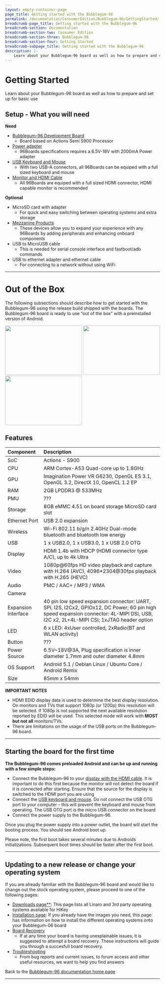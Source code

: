 ```yaml
---
layout: empty-container-page
page_title: Getting started with the Bubblegum-96
permalink: /documentation/ConsumerEdition/Bubblegum-96/GettingStarted/
breadcrumb-page_title: Getting started with the Bubblegum-96
breadcrumb-section: Documentation
breadcrumb-section-two: Consumer Edition
breadcrumb-section-three: Bubblegum-96
breadcrumb-section-four: Getting Started
breadcrumb-subpage_title: Getting started with the Bubblegum-96
description: |-
    Learn about your Bubblegum-96 board as well as how to prepare and set up for basic use.
---
```

# Getting Started

Learn about your Bubblegum-96 board as well as how to prepare and set up for basic use

## Setup - What you will need

**Need**
- [Bubblegum-96 Development Board](http://www.96boards.org/product/bubblegum-96/)
   - Board based on Actions Semi S900 Processor
- [Power adapter](PowerAdapter.md)
   - 96Boards specifications requires a 6.5V-18V with 2000mA Power adapter
- [USB Keyboard and Mouse](USBKeyBoardMouse.md)
   - With two USB-A connectors, all 96Boards can be equiped with a full sized keyboard and mouse
- [Monitor and HDMI Cable](MonitorHDMI.md)
   - All 96Boards are equiped with a full sized HDMI connector, HDMI capable monitor is recommended

**Optional**
- MicroSD card with adapter
   - For quick and easy switching between operating systems and extra storage
- [Mezzanine Products](../../../MezzanineProducts/)
   - These devices allow you to expand your experience with any 96Boards by adding peripherals and enhancing onboard components
- USB to MicroUSB cable
   - This is needed for serial console interface and fastboot/adb commands
- USB to ethernet adapter and ethernet cable
   - For connecting to a network without using WiFi

***

# Out of the Box

The following subsections should describe how to get started with the Bubblegum-96 using the release build shipped with the boards. The Bubblegum-96 board is ready to use “out of the box” with a preinstalled version of Android.

<img src="http://i.imgur.com/eVR3IZv.png" data-canonical-src="http://i.imgur.com/eVR3IZv.png" width="250" height="160" />
<img src="http://i.imgur.com/gaFuoBk.png" data-canonical-src="http://i.imgur.com/gaFuoBk.png" width="250" height="160" />
<img src="http://i.imgur.com/XHiHLOl.png" data-canonical-src="http://i.imgur.com/XHiHLOl.png" width="250" height="160" />

## Features

|   Component          |   Description                                                                                          |
|:---------------------|:-------------------------------------------------------------------------------------------------------|
|  SoC                 | Actions - S900                                                                                         |
|  CPU                 | ARM Cortex-A53 Quad-core up to 1.8GHz                                                                  |
|  GPU                 | Imagination Power VR G6230, OpenGL ES 3.1, OpenGL 3.2, DirectX 10, OpenCL 1.2 EP                       |
|  RAM                 | 2GB LPDDR3 @ 533MHz                                                                                    |
|  PMU                 | ???                                                                                                    |
|  Storage             | 8GB eMMC 4.51 on board storage MicroSD card slot	                                                     |
|  Ethernet Port       | USB 2.0 expansion                                                                                      |
|  Wireless            | Wi-Fi 802.11 b/g/n 2.4GHz Dual-mode bluetooth and bluetooth low energy                                 |
|  USB                 | 1 x USB2.0, 1 x USB3.0, 1 x USB 2.0 OTG                                                                |
|  Display             | HDMI 1.4b with HDCP (HDMI connector type A/C), up to 4k Ultra                                          |
|  Video               | 1080p@60fps HD video playback and capture with H.264 (AVC), 4096*2304@30fps playback with H.265 (HEVC) |
|  Audio               | PMC / AAC+ / MP3 / WMA                                                                                 |
|  Camera              |                                                                              |
|  Expansion Interface | 40 pin low speed expansion connector: UART, SPI, I2S, I2Cx2, GPIOx12, DC Power; 60 pin high speed expansion connector: 4L-MIPI DSI, USB, I2C x2, 2L+4L-MIPI CSI; 1xJTAG header option                                                       |
|  LED                 | 6 x LED: 4xUser controlled, 2xRadio(BT and WLAN activity)                                               |
|  Button              | ???                                                                             |
|  Power Source        | 6.5V~18V@3A, Plug specification is inner diameter 1.7mm and outer diameter 4.8mm  |
|  OS Support          | Android 5.1 / Debian Linux / Ubuntu Core / Android Remix                                          |
|  Size                | 85mm x 54mm                                                                     |

**IMPORTANT NOTES**

- HDMI EDID display data is used to determine the best display resolution. On monitors and TVs that support 1080p (or 1200p) this resolution will be selected. If 1080p is not supported the next available resolution reported by EDID will be used. This selected mode will work with **MOST but not all** monitors/TVs.
- There are limitations on the usage of the USB ports on the Bubblegum-96 board.

***

## Starting the board for the first time

**The Bubblegum-96 comes preloaded Android and can be up and running with a few simple steps:**

- Connect the Bubblegum-96 to your [display with the HDMI cable](MonitorHDMI.md). It is important to do this first because the monitor will not detect the board if it is connected after starting. Ensure that the source for the display is switched to the HDMI port you are using
- Connect the [USB keyboard and mouse](USBKeyBoardMouse.md). Do not connect the USB OTG port to your computer – this will prevent the keyboard and mouse from operating. The USB OTG port is the micro USB connector on the board
- Connect the power supply to the Bubblegum-96.

Once you plug the power supply into a power outlet, the board will start the booting process. You should see Android boot up.

Please note, the first boot takes several minutes due to Androids initializations. Subsequent boot times should be faster after the first boot.

***

## Updating to a new release or change your operating system

If you are already familiar with the Bubblegum-96 board and would like to change out the stock operating system, please proceed to one of the following pages:

- [Downloads page**](../Downloads/): This page lists all Linaro and 3rd party operating systems available for HiKey
- [Installation page](../Installation/): If you already have the images you need, this page has information on how to install the different operating systems onto your Bubblegum-06 board
- [Board Recovery](../Installation/BoardRecovery.md)
   - If at any time your board is having unexplainable issues, it is suggested to attempt a board recovery. These instructions will guide you through a succesfull board recovery.
- [Troubleshooting](../Support/)
   - From bug reports and current issues, to forum access and other useful resources, we want to help you find answers

Back to the [Bubblegum-96 documentation home page](../)

***   

